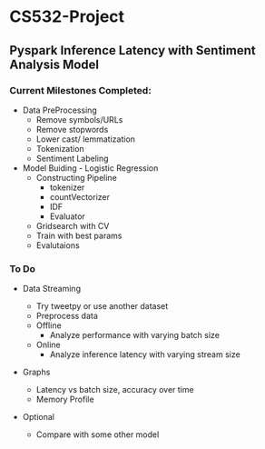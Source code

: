 # CS532-Project

## Pyspark Inference Latency with Sentiment Analysis Model

### Current Milestones Completed:
- Data PreProcessing
    - Remove symbols/URLs
    - Remove stopwords
    - Lower cast/ lemmatization
    - Tokenization
    - Sentiment Labeling
- Model Buiding - Logistic Regression
    - Constructing Pipeline
        - tokenizer
        - countVectorizer
        - IDF
        - Evaluator
    - Gridsearch with CV
    - Train with best params
    - Evalutaions 

### To Do
- Data Streaming
    - Try tweetpy or use another dataset 
    - Preprocess data
    - Offline 
        - Analyze performance with varying batch size
    - Online 
        - Analyze inference latency with varying stream size

- Graphs
    - Latency vs batch size, accuracy over time
    - Memory Profile

- Optional
    - Compare with some other model
